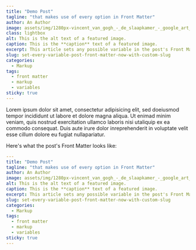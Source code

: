 ```yaml
---
title: "Demo Post"
tagline: "that makes use of every option in Front Matter"
author: An Author
image: assets/img/1280px-vincent_van_gogh_-_de_slaapkamer_-_google_art_project.jpg
class: lightbox
alt: This is the alt text of a featured image.
caption: This is the **caption** text of a featured image.
excerpt: This article sets any possible variable in the post's Front Matter. Also, as part of the demo, this is a manually written `excerpt`... and it even contains some **markdown** and <strong>HTML</strong> formatting in it. Clever, innit?
slug: set-every-variable-post-front-matter-now-with-custom-slug
categories:
  - Markup
tags:
  - front matter
  - markup
  - variables
sticky: true
---
```


Lorem ipsum dolor sit amet, consectetur adipisicing elit, sed doeiusmod tempor incididunt ut labore et dolore magna aliqua. Ut enimad minim veniam, quis nostrud exercitation ullamco laboris nisi utaliquip ex ea commodo consequat. Duis aute irure dolor inreprehenderit in voluptate velit esse cillum dolore eu fugiat nullapariatur.

Here's what the post's Front Matter looks like:
```yaml
---
title: "Demo Post"
tagline: "that makes use of every option in Front Matter"
author: An Author
image: assets/img/1280px-vincent_van_gogh_-_de_slaapkamer_-_google_art_project.jpg
alt: This is the alt text of a featured image.
caption: This is the **caption** text of a featured image.
excerpt: This article sets any possible variable in the post's Front Matter. Also, as part of the demo, this is a manually written `excerpt`... and it even contains some **markdown** and <strong>HTML</strong> formatting in it. Clever, innit?
slug: set-every-variable-post-front-matter-now-with-custom-slug
categories:
  - Markup
tags:
  - front matter
  - markup
  - variables
sticky: true
---
```
